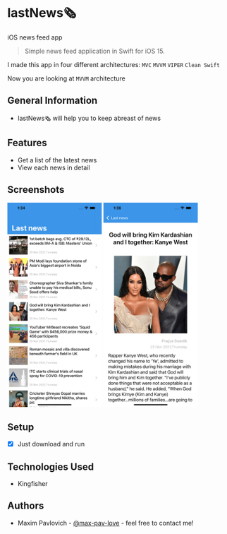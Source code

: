 # lastNews🗞
iOS news feed app
> Simple news feed application in Swift for iOS 15.

I made this app in four different architectures: `MVC` `MVVM` `VIPER` `Clean Swift`

Now you are looking at `MVVM` architecture
## General Information
- lastNews🗞 will help you to keep abreast of news
## Features
- Get a list of the latest news
- View each news in detail

## Screenshots

<img src="https://github.com/max-pav-love/lastNews/blob/main/Screenshots/MainScreen.png" width="214" height="463">  <img src="https://github.com/max-pav-love/lastNews/blob/main/Screenshots/DetailScreen.png" width="214" height="463">

## Setup
- [x] Just download and run

## Technologies Used
- Kingfisher

## Authors
- Maxim Pavlovich - [@max-pav-love](https://github.com/max-pav-love) - feel free to contact me!
